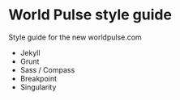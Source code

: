 # World Pulse style guide

Style guide for the new worldpulse.com

* Jekyll
* Grunt
* Sass / Compass
* Breakpoint 
* Singularity
